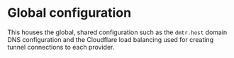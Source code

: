 # Global configuration

This houses the global, shared configuration such as the `dmtr.host` domain
DNS configuration and the Cloudflare load balancing used for creating tunnel
connections to each provider.
